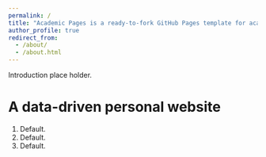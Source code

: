 ```yaml
---
permalink: /
title: "Academic Pages is a ready-to-fork GitHub Pages template for academic personal websites"
author_profile: true
redirect_from: 
  - /about/
  - /about.html
---
```


Introduction place holder.

A data-driven personal website
======
1. Default.
2. Default.
3. Default.
